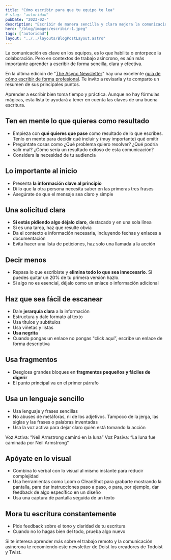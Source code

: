 ```yaml
---
title: "Cómo escribir para que tu equipo te lea"
# slug: "autoridad"
pubDate: "2023-02-"
description: "Escribir de manera sencilla y clara mejora la comunicación en equipos de trabajo asíncrono. Se recomienda comenzar con la información clave, hacer solicitudes claras y simplificar el mensaje eliminando lo innecesario. Utilizar formatos estructurados, lenguaje simple y elementos visuales facilita la comprensión y efectividad de la escritura"
hero: "/blog/images/escribir-1.jpeg"
tags: ["autoridad"]
layout: "../../layouts/BlogPostLayout.astro"
---
```


La comunicación es clave en los equipos, es lo que habilita o entorpece la colaboración. Pero en contextos de trabajo asíncrono, es aún más importante aprender a escribir de forma sencilla, clara y efectiva.

En la última edición de "[The Async Newsletter](https://async.twist.com/)" hay una excelente [guía de cómo escribir de forma profesional](https://async.twist.com/writing-at-work/). Te invito a revisarla y te comparto un resumen de sus principales puntos.

Aprender a escribir bien toma tiempo y práctica. Aunque no hay fórmulas mágicas, esta lista te ayudará a tener en cuenta las claves de una buena escritura.

## Ten en mente lo que quieres como resultado
- Empieza con **qué quieres que pase** como resultado de lo que escribes. Tenlo en mente para decidir qué incluir y (muy importante) qué omitir
- Pregúntate cosas como ¿Qué problema quiero resolver? ¿Qué podría salir mal? ¿Cómo sería un resultado exitoso de esta comunicación?
- Considera la necesidad de tu audiencia

## Lo importante al inicio
- Presenta **la información clave al principio**
- Di lo que la otra persona necesita saber en las primeras tres frases
- Asegúrate de que el mensaje sea claro y simple

## Una solicitud clara
- **Si estás pidiendo algo déjalo claro**, destacado y en una sola línea
- Si es una tarea, haz que resulte obvia
- Da el contexto e información necesaria, incluyendo fechas y enlaces a documentación
- Evita hacer una lista de peticiones, haz solo una llamada a la acción

## Decir menos
- Repasa lo que escribiste y **elimina todo lo que sea innecesario**. Si puedes quitar un 20% de tu primera versión hazlo.
- Si algo no es esencial, déjalo como un enlace o información adicional

## Haz que sea fácil de escanear
- Dale **jerarquía clara** a la información
- Estructura y dale formato al texto
- Usa títulos y subtítulos
- Usa viñetas y listas
- **Usa negrita**
- Cuando pongas un enlace no pongas "click aquí”, escribe un enlace de forma descriptiva

## Usa fragmentos
- Desglosa grandes bloques en **fragmentos pequeños y fáciles de digerir**
- El punto principal va en el primer párrafo

## Usa un lenguaje sencillo
- Usa lenguaje y frases sencillas
- No abuses de metáforas, ni de los adjetivos. Tampoco de la jerga, las siglas y las frases o palabras inventadas
- Usa la voz activa para dejar claro quién está tomando la acción

Voz Activa: “Neil Armstrong caminó en la luna”
Voz Pasiva: “La luna fue caminada por Neil Armstrong"

## Apóyate en lo visual
- Combina lo verbal con lo visual al mismo instante para reducir complejidad
- Usa herramientas como Loom o CleanShot para grabarte mostrando la pantalla, para dar instrucciones paso a paso, o para, por ejemplo, dar feedback de algo específico en un diseño
- Usa una captura de pantalla seguida de un texto

## Mora tu escritura constantemente
- Pide feedback sobre el tono y claridad de tu escritura
- Cuando no lo hagas bien del todo, prueba algo nuevo

Si te interesa aprender más sobre el trabajo remoto y la comunicación asíncrona te recomiendo este newsletter de Doist los creadores de Todoist y Twist.